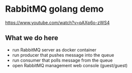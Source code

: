 # RabbitMQ golang demo

<https://www.youtube.com/watch?v=pAXp6o-zWS4>

## What we do here

- run RabbitMQ server as docker container
- run producer that pushes message into the queue
- run consumer that polls message from the queue
- open RabbitMQ management web console (guest/guest)